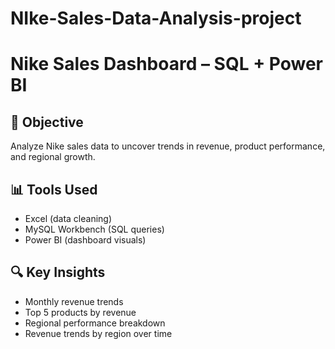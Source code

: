 # NIke-Sales-Data-Analysis-project
# Nike Sales Dashboard – SQL + Power BI

## 🎯 Objective
Analyze Nike sales data to uncover trends in revenue, product performance, and regional growth.

## 📊 Tools Used
- Excel (data cleaning)
- MySQL Workbench (SQL queries)
- Power BI (dashboard visuals)

## 🔍 Key Insights
- Monthly revenue trends
- Top 5 products by revenue
- Regional performance breakdown
- Revenue trends by region over time

